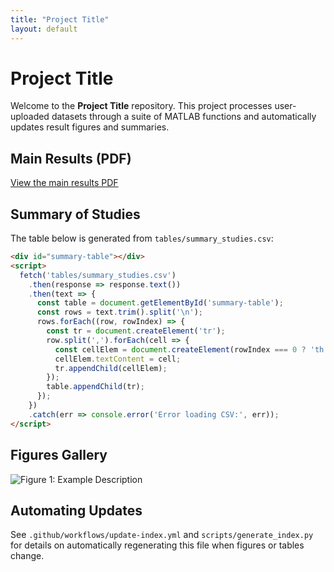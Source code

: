 ```yaml
---
title: "Project Title"
layout: default
---
```


# Project Title

Welcome to the **Project Title** repository. This project processes user-uploaded datasets through a suite of MATLAB functions and automatically updates result figures and summaries.

## Main Results (PDF)

[View the main results PDF](figures/main_results_polyfit.pdf)

## Summary of Studies

The table below is generated from `tables/summary_studies.csv`:

```html
<div id="summary-table"></div>
<script>
  fetch('tables/summary_studies.csv')
    .then(response => response.text())
    .then(text => {
      const table = document.getElementById('summary-table');
      const rows = text.trim().split('\n');
      rows.forEach((row, rowIndex) => {
        const tr = document.createElement('tr');
        row.split(',').forEach(cell => {
          const cellElem = document.createElement(rowIndex === 0 ? 'th' : 'td');
          cellElem.textContent = cell;
          tr.appendChild(cellElem);
        });
        table.appendChild(tr);
      });
    })
    .catch(err => console.error('Error loading CSV:', err));
</script>
```

## Figures Gallery

![Figure 1: Example Description](figures/figure1.png)

## Automating Updates

See `.github/workflows/update-index.yml` and `scripts/generate_index.py` for details on automatically regenerating this file when figures or tables change.
